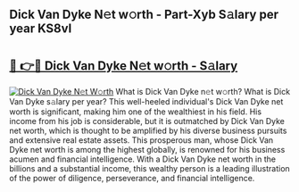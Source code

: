## Dick Van Dyke N𝚎t w𝚘rth - Part-Xyb S𝚊lary per year KS8vl

# <h2><a href="http://gc2tqp.nevu.top/?p=Dick+Van+Dyke">🔗 👉🔴 Dick Van Dyke N𝚎t w𝚘rth - S𝚊lary</a></h2>

[![Dick Van Dyke N𝚎t W𝚘rth](https://i.imgur.com/Oavwk0R.jpeg)](http://gc2tqp.nevu.top/?p=Dick+Van+Dyke)
What is Dick Van Dyke n𝚎t w𝚘rth? What is Dick Van Dyke s𝚊lary per year?
This well-heeled individual's Dick Van Dyke net worth is significant, making him one of the wealthiest in his field. His income from his job is considerable, but it is outmatched by Dick Van Dyke net worth, which is thought to be amplified by his diverse business pursuits and extensive real estate assets. This prosperous man, whose Dick Van Dyke net worth is among the highest globally, is renowned for his business acumen and financial intelligence. With a Dick Van Dyke net worth in the billions and a substantial income, this wealthy person is a leading illustration of the power of diligence, perseverance, and financial intelligence.

